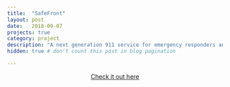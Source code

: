```yaml
---
title:  "SafeFront"
layout: post
date:   2018-09-07
projects: true
category: project
description: "A next generation 911 service for emergency responders and relief agencies. Top 30 finish out of 200 teams at PennApps XVIII."
hidden: true # don't count this post in blog pagination

---
```


<p style="text-align: center;">
<a href='https://devpost.com/software/safefront'> Check it out here
</a>
</p>
